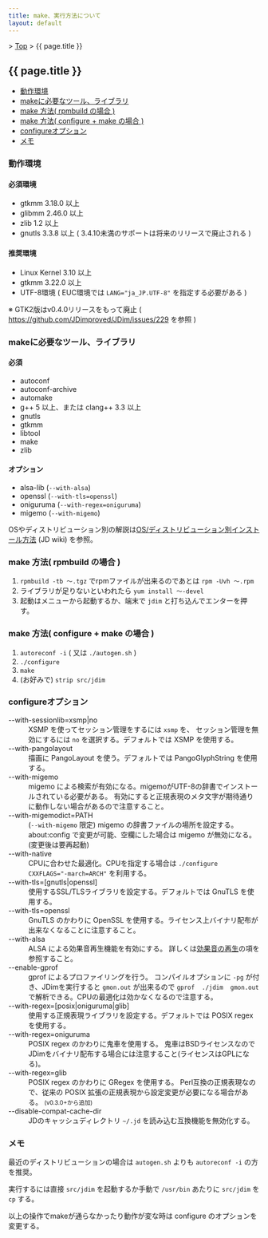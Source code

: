 ```yaml
---
title: make、実行方法について
layout: default
---
```


&gt; [Top](../) &gt; {{ page.title }}

## {{ page.title }}

- [動作環境](#environment)
- [makeに必要なツール、ライブラリ](#requirement)
- [make 方法( rpmbuild の場合 )](#make-rpmbuild)
- [make 方法( configure + make の場合 )](#make-configure)
- [configureオプション](#configure-option)
- [メモ](#memo)


<a name="environment"></a>
### 動作環境

#### 必須環境
- gtkmm 3.18.0 以上
- glibmm 2.46.0 以上
- zlib 1.2 以上
- gnutls 3.3.8 以上 ( 3.4.10未満のサポートは将来のリリースで廃止される )

#### 推奨環境
- Linux Kernel 3.10 以上
- gtkmm 3.22.0 以上
- UTF-8環境 ( EUC環境では `LANG="ja_JP.UTF-8"` を指定する必要がある )

※ GTK2版はv0.4.0リリースをもって廃止 ( <https://github.com/JDimproved/JDim/issues/229> を参照 )


<a name="requirement"></a>
### makeに必要なツール、ライブラリ

#### 必須
- autoconf
- autoconf-archive
- automake
- g++ 5 以上、または clang++ 3.3 以上
- gnutls
- gtkmm
- libtool
- make
- zlib

#### オプション
- alsa-lib (`--with-alsa`)
- openssl (`--with-tls=openssl`)
- oniguruma (`--with-regex=oniguruma`)
- migemo (`--with-migemo`)

OSやディストリビューション別の解説は[OS/ディストリビューション別インストール方法][wiki-install] (JD wiki) を参照。


<a name="make-rpmbuild"></a>
### make 方法( rpmbuild の場合 )
1. `rpmbuild -tb 〜.tgz` でrpmファイルが出来るのであとは `rpm -Uvh 〜.rpm`
2. ライブラリが足りないといわれたら `yum install 〜-devel`
3. 起動はメニューから起動するか、端末で `jdim` と打ち込んでエンターを押す。


<a name="make-configure"></a>
### make 方法( configure + make の場合 )

1. `autoreconf -i` ( 又は `./autogen.sh` )
2. `./configure`
3. `make`
4. (お好みで) `strip src/jdim`


<a name="configure-option"></a>
### configureオプション
<dl>
  <dt>--with-sessionlib=xsmp|no</dt>
  <dd>
    XSMP を使ってセッション管理をするには <code>xsmp</code> を、
    セッション管理を無効にするには <code>no</code> を選択する。デフォルトでは XSMP を使用する。
  </dd>
  <dt>--with-pangolayout</dt>
  <dd>描画に PangoLayout を使う。デフォルトでは PangoGlyphString を使用する。</dd>
  <dt>--with-migemo</dt>
  <dd>
    migemo による検索が有効になる。migemoがUTF-8の辞書でインストールされている必要がある。
    有効にすると正規表現のメタ文字が期待通りに動作しない場合があるので注意すること。
  </dd>
  <dt>--with-migemodict=PATH</dt>
  <dd>
    (<code>--with-migemo</code> 限定) migemo の辞書ファイルの場所を設定する。
    about:config で変更が可能、空欄にした場合は migemo が無効になる。(変更後は要再起動)
  </dd>
  <dt>--with-native</dt>
  <dd>CPUに合わせた最適化。CPUを指定する場合は <code>./configure CXXFLAGS="-march=ARCH"</code> を利用する。</dd>

  <dt>--with-tls=[gnutls|openssl]</dt>
  <dd>使用するSSL/TLSライブラリを設定する。デフォルトでは GnuTLS を使用する。</dd>
  <dt>--with-tls=openssl</dt>
  <dd>GnuTLS のかわりに OpenSSL を使用する。ライセンス上バイナリ配布が出来なくなることに注意すること。</dd>

  <dt>--with-alsa</dt>
  <dd>ALSA による効果音再生機能を有効にする。
  詳しくは<a href="{{ site.baseurl }}/sound/">効果音の再生</a>の項を参照すること。</dd>
  <dt>--enable-gprof</dt>
  <dd>
    gprof によるプロファイリングを行う。
    コンパイルオプションに <code>-pg</code> が付き、JDimを実行すると <code>gmon.out</code> が出来るので
    <code>gprof  ./jdim  gmon.out</code> で解析できる。CPUの最適化は効かなくなるので注意する。
  </dd>

  <dt>--with-regex=[posix|oniguruma|glib]</dt>
  <dd>使用する正規表現ライブラリを設定する。デフォルトでは POSIX regex を使用する。</dd>
  <dt>--with-regex=oniguruma</dt>
  <dd>
    POSIX regex のかわりに鬼車を使用する。
    鬼車はBSDライセンスなのでJDimをバイナリ配布する場合には注意すること(ライセンスはGPLになる)。
  </dd>
  <dt>--with-regex=glib</dt>
  <dd>
    POSIX regex のかわりに GRegex を使用する。
    Perl互換の正規表現なので、従来の POSIX 拡張の正規表現から設定変更が必要になる場合がある。
    <small>(v0.3.0+から追加)</small>
  </dd>

  <dt>--disable-compat-cache-dir</dt>
  <dd>JDのキャッシュディレクトリ <code>~/.jd</code> を読み込む互換機能を無効化する。</dd>
</dl>


<a name="memo"></a>
### メモ
最近のディストリビューションの場合は `autogen.sh` よりも `autoreconf -i` の方を推奨。

実行するには直接 `src/jdim` を起動するか手動で `/usr/bin` あたりに `src/jdim` を `cp` する。

以上の操作でmakeが通らなかったり動作が変な時は configure のオプションを変更する。


[wiki-install]: https://ja.osdn.net/projects/jd4linux/wiki/OS%2F%E3%83%87%E3%82%A3%E3%82%B9%E3%83%88%E3%83%AA%E3%83%93%E3%83%A5%E3%83%BC%E3%82%B7%E3%83%A7%E3%83%B3%E5%88%A5%E3%82%A4%E3%83%B3%E3%82%B9%E3%83%88%E3%83%BC%E3%83%AB%E6%96%B9%E6%B3%95
